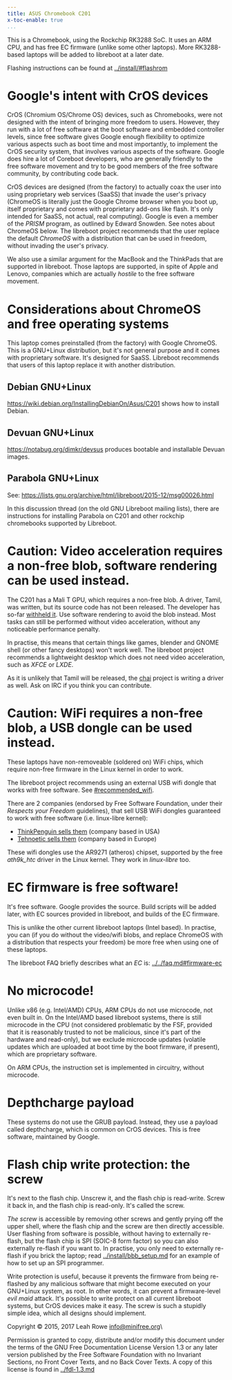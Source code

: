 ```yaml
---
title: ASUS Chromebook C201 
x-toc-enable: true
...
```


This is a Chromebook, using the Rockchip RK3288 SoC. It uses an ARM CPU,
and has free EC firmware (unlike some other laptops). More RK3288-based
laptops will be added to libreboot at a later date.

Flashing instructions can be found at
[../install/\#flashrom](../install/#flashrom)

Google's intent with CrOS devices
==================================

CrOS (Chromium OS/Chrome OS) devices, such as Chromebooks, were not
designed with the intent of bringing more freedom to users. However,
they run with a lot of free software at the boot software and embedded
controller levels, since free software gives Google enough flexibility
to optimize various aspects such as boot time and most importantly, to
implement the CrOS security system, that involves various aspects of the
software. Google does hire a lot of Coreboot developers, who are
generally friendly to the free software movement and try to be good
members of the free software community, by contributing code back.

CrOS devices are designed (from the factory) to actually coax the user
into using proprietary web services (SaaSS) that invade the user's
privacy (ChromeOS is literally just the Google Chrome browser when you
boot up, itself proprietary and comes with proprietary add-ons like
flash. It's only intended for SaaSS, not actual, real computing).
Google is even a member of the *PRISM* program, as outlined by Edward
Snowden. See notes about ChromeOS below. The libreboot project
recommends that the user replace the default *ChromeOS* with a
distribution that can be used in freedom, without invading the user's
privacy.

We also use a similar argument for the MacBook and the ThinkPads that
are supported in libreboot. Those laptops are supported, in spite of
Apple and Lenovo, companies which are actually *hostile* to the free
software movement.

Considerations about ChromeOS and free operating systems
========================================================

This laptop comes preinstalled (from the factory) with Google ChromeOS.
This is a GNU+Linux distribution, but it's not general purpose and it
comes with proprietary software. It's designed for SaaSS. Libreboot
recommends that users of this laptop replace it with another
distribution.

Debian GNU+Linux
----------------

<https://wiki.debian.org/InstallingDebianOn/Asus/C201> shows how to
install Debian.

Devuan GNU+Linux
----------------

<https://notabug.org/dimkr/devsus> produces bootable and installable
Devuan images.

Parabola GNU+Linux
------------------

See:
<https://lists.gnu.org/archive/html/libreboot/2015-12/msg00026.html>

In this discussion thread (on the old GNU Libreboot mailing lists), there are
instructions for installing Parabola on C201 and other rockchip chromebooks
supported by Libreboot.

Caution: Video acceleration requires a non-free blob, software rendering can be used instead.
=============================================================================================

The C201 has a Mali T GPU, which requires a non-free blob. A driver,
Tamil, was written, but its source code has not been released. The
developer has so-far [withheld
it](http://libv.livejournal.com/27461.html). Use software rendering to
avoid the blob instead. Most tasks can still be performed without video
acceleration, without any noticeable performance penalty.

In practise, this means that certain things like games, blender and
GNOME shell (or other fancy desktops) won't work well. The libreboot
project recommends a lightweight desktop which does not need video
acceleration, such as *XFCE* or *LXDE*.

As it is unlikely that Tamil will be released, the
[chai](https://notabug.org/cafe/chai) project is writing a driver as
well. Ask on IRC if you think you can contribute.

Caution: WiFi requires a non-free blob, a USB dongle can be used instead.
=========================================================================

These laptops have non-removeable (soldered on) WiFi chips, which
require non-free firmware in the Linux kernel in order to work.

The libreboot project recommends using an external USB wifi dongle that
works with free software. See
[\#recommended\_wifi](./#recommended_wifi).

There are 2 companies (endorsed by Free Software Foundation, under their
*Respects your Freedom* guidelines), that sell USB WiFi dongles
guaranteed to work with free software (i.e. linux-libre kernel):

-   [ThinkPenguin sells
    them](https://www.thinkpenguin.com/gnu-linux/penguin-wireless-n-usb-adapter-gnu-linux-tpe-n150usb)
    (company based in USA)
-   [Tehnoetic sells
    them](https://tehnoetic.com/tehnoetic-wireless-adapter-gnu-linux-libre-tet-n150)
    (company based in Europe)

These wifi dongles use the AR9271 (atheros) chipset, supported by the
free *ath9k\_htc* driver in the Linux kernel. They work in *linux-libre*
too.

EC firmware is free software!
=============================

It's free software. Google provides the source. Build scripts will be
added later, with EC sources provided in libreboot, and builds of the EC
firmware.

This is unlike the other current libreboot laptops (Intel based). In
practise, you can (if you do without the video/wifi blobs, and replace
ChromeOS with a distribution that respects your freedom) be more free
when using one of these laptops.

The libreboot FAQ briefly describes what an *EC* is:
[../../faq.md#firmware-ec](../../faq.md#firmware-ec)

No microcode!
=============

Unlike x86 (e.g. Intel/AMD) CPUs, ARM CPUs do not use microcode, not
even built in. On the Intel/AMD based libreboot systems, there is still
microcode in the CPU (not considered problematic by the FSF, provided
that it is reasonably trusted to not be malicious, since it's part of
the hardware and read-only), but we exclude microcode updates (volatile
updates which are uploaded at boot time by the boot firmware, if
present), which are proprietary software.

On ARM CPUs, the instruction set is implemented in circuitry, without
microcode.

Depthcharge payload
===================

These systems do not use the GRUB payload. Instead, they use a payload
called depthcharge, which is common on CrOS devices. This is free
software, maintained by Google.

Flash chip write protection: the screw
======================================

It's next to the flash chip. Unscrew it, and the flash chip is
read-write. Screw it back in, and the flash chip is read-only. It's
called the screw.

*The screw* is accessible by removing other screws and gently prying off
the upper shell, where the flash chip and the screw are then directly
accessible. User flashing from software is possible, without having to
externally re-flash, but the flash chip is SPI (SOIC-8 form factor) so
you can also externally re-flash if you want to. In practise, you only
need to externally re-flash if you brick the laptop; read
[../install/bbb\_setup.md](../install/bbb_setup.md) for an example
of how to set up an SPI programmer.

Write protection is useful, because it prevents the firmware from being
re-flashed by any malicious software that might become executed on your
GNU+Linux system, as root. In other words, it can prevent a
firmware-level *evil maid* attack. It's possible to write protect on
all current libreboot systems, but CrOS devices make it easy. The screw
is such a stupidly simple idea, which all designs should implement.

Copyright © 2015, 2017 Leah Rowe <info@minifree.org>\

Permission is granted to copy, distribute and/or modify this document
under the terms of the GNU Free Documentation License Version 1.3 or any later
version published by the Free Software Foundation
with no Invariant Sections, no Front Cover Texts, and no Back Cover Texts.
A copy of this license is found in [../fdl-1.3.md](../fdl-1.3.md)
